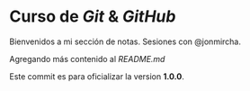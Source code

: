 # Curso de _Git_ & _GitHub_

Bienvenidos a mi sección de notas. Sesiones con @jonmircha.

Agregando más contenido al _README.md_

Este commit es para oficializar la version **1.0.0**.